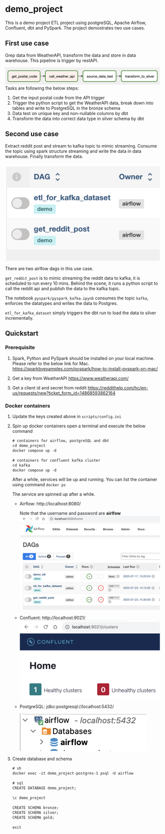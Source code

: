 # demo_project
This is a demo project ETL project using postgreSQL, Apache Airflow, Confluent, dbt and PySpark.
The project demostrates two use cases.


## First use case
Grep data from WeatherAPI, transform the data and store in data warehouse.
This pipeline is trigger by restAPI.

![use case 1](./docs/use_case_1.png)
Tasks are following the below steps:
1. Get the input postal code from the API trigger
1. Trigger the python script to get the WeatherAPI data, break down into tables and write to PostgreSQL in the bronze schema
1. Data test on unique key and non-nullable columns by dbt
1. Transform the data into correct data type in silver schema by dbt

## Second use case
Extract reddit post and stream to kafka topic to mimic streaming. Consume the topic using spark structure streaming and write the data in data warehouse. Finally transform the data.

![use case 2](./docs/use_case_2.png)

There are two airlfow dags in this use case.

`get_reddit_post` is to mimic streaming the reddit data to kafka, it is scheduled to run every 10 mins. Behind the scene, it runs a python script to call the reddit api and publish the data to the kafka topic.

The notebook `pyspark/pyspark_kafka.ipynb` consumes the topic `kafka`, enforces the datatypes and writes the data to Postgres.

`etl_for_kafka_dataset` simply triggers the dbt run to load the data to silver incrementally.


## Quickstart

### Prerequisite
1. Spark, Python and PySpark should be installed on your local machine. Please refer to the below link for Mac.
https://sparkbyexamples.com/pyspark/how-to-install-pyspark-on-mac/

1. Get a key from WeatherAPI https://www.weatherapi.com/
1. Get a client id and secret from reddit https://reddithelp.com/hc/en-us/requests/new?ticket_form_id=14868593862164


### Docker containers

1. Update the keys created above in `scripts/config.ini`

1. Spin up docker containers
   open a terminal and execute the below command
   ```
   # containers for airflow, postgreSQL and dbt
   cd demo_project
   docker compose up -d

   # containers for confluent kafka cluster
   cd kafka
   docker compose up -d
   ```
   After a while, services will be up and running.
   You can list the container using command `docker ps`

   The service are spinned up after a while.

   * Airflow:    http://localhost:8080/

      Note that the username and password are **airlfow**
      ![Airflow UI](./docs/airflow_ui.png)

   * Confluent:  http://localhost:9021/
      ![Confluent UI](./docs/confluent_ui.png)

   * PostgreSQL: jdbc:postgresql://localhost:5432/

      ![PostgreSQL](./docs/postgres.png)


1. Create database and schema
   ```
   # sh
   docker exec -it demo_project-postgres-1 psql -U airflow

   # sql
   CREATE DATABASE demo_project;

   \c demo_project

   CREATE SCHEMA bronze;
   CREATE SCHEMA silver;
   CREATE SCHEMA gold;

   exit
   ```
